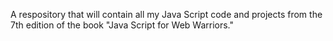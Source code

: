 A respository that will contain all my Java Script code and projects from the 7th edition of the book "Java Script for Web Warriors."
